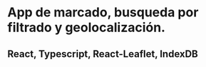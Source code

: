 # App de marcado, busqueda por filtrado y geolocalización.
## React, Typescript, React-Leaflet, IndexDB 